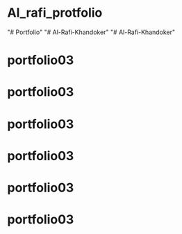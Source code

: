 # Al_rafi_protfolio
"# Portfolio" 
"# Al-Rafi-Khandoker" 
"# Al-Rafi-Khandoker" 
# portfolio03
# portfolio03
# portfolio03
# portfolio03
# portfolio03
# portfolio03
